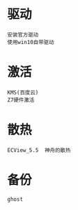
# 驱动

    安装官方驱动
    使用win10自带驱动


# 激活

    KMS(百度云)
    Z7硬件激活


# 散热

    ECView_5.5  神舟的散热


# 备份

    ghost
